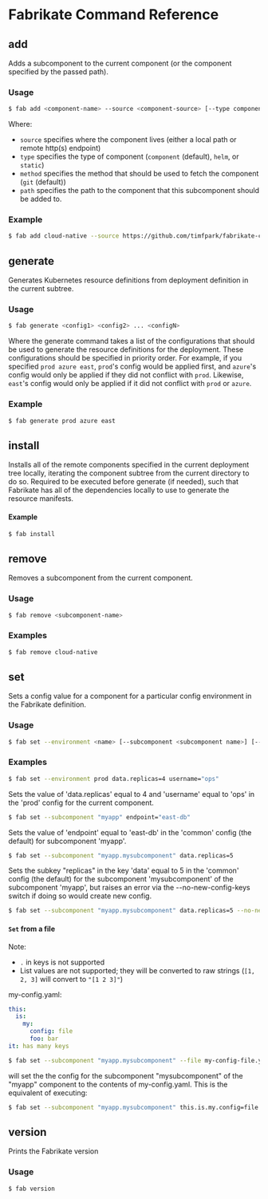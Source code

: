 # Fabrikate Command Reference

## add

Adds a subcomponent to the current component (or the component specified by the passed path).

### Usage

```sh
$ fab add <component-name> --source <component-source> [--type component] [--method git] [--path .]
```

Where:

- `source` specifies where the component lives (either a local path or remote http(s) endpoint)
- `type` specifies the type of component (`component` (default), `helm`, or `static`)
- `method` specifies the method that should be used to fetch the component (`git` (default))
- `path` specifies the path to the component that this subcomponent should be added to.

### Example

```sh
$ fab add cloud-native --source https://github.com/timfpark/fabrikate-cloud-native
```

## generate

Generates Kubernetes resource definitions from deployment definition in the current subtree.

### Usage

```sh
$ fab generate <config1> <config2> ... <configN>
```

Where the generate command takes a list of the configurations that should be used to generate the resource
definitions for the deployment. These configurations should be specified in priority order. For example,
if you specified `prod azure east`, `prod`'s config would be applied first, and `azure`'s config
would only be applied if they did not conflict with `prod`. Likewise, `east`'s config would only be applied
if it did not conflict with `prod` or `azure`.

### Example

```sh
$ fab generate prod azure east
```

## install

Installs all of the remote components specified in the current deployment tree locally, iterating the
component subtree from the current directory to do so. Required to be executed before generate (if needed), such
that Fabrikate has all of the dependencies locally to use to generate the resource manifests.

#### Example

```sh
$ fab install
```

## remove

Removes a subcomponent from the current component.

### Usage

```sh
$ fab remove <subcomponent-name>
```

### Examples

```sh
$ fab remove cloud-native
```

## set

Sets a config value for a component for a particular config environment in the Fabrikate definition.

### Usage

```sh
$ fab set --environment <name> [--subcomponent <subcomponent name>] [--file <input yaml file>] keyPath1=value1 keyPath2=value2 ... keyPathN=valueN
```

### Examples

```sh
$ fab set --environment prod data.replicas=4 username="ops"
```

Sets the value of 'data.replicas' equal to 4 and 'username' equal to 'ops' in the 'prod' config for the current component.

```sh
$ fab set --subcomponent "myapp" endpoint="east-db"
```

Sets the value of 'endpoint' equal to 'east-db' in the 'common' config (the default) for subcomponent 'myapp'.

```sh
$ fab set --subcomponent "myapp.mysubcomponent" data.replicas=5
```

Sets the subkey "replicas" in the key 'data' equal to 5 in the 'common' config (the default) for the subcomponent 'mysubcomponent' of the subcomponent 'myapp', but raises an error via the --no-new-config-keys switch if doing so would create new config.

```sh
$ fab set --subcomponent "myapp.mysubcomponent" data.replicas=5 --no-new-config-keys
```

#### `Set` from a file

Note:

- `.` in keys is not supported
- List values are not supported; they will be converted to raw strings (`[1, 2, 3]` will convert to `"[1 2 3]"`)

my-config.yaml:

```yaml
this:
  is:
    my:
      config: file
      foo: bar
it: has many keys
```

```sh
$ fab set --subcomponent "myapp.mysubcomponent" --file my-config-file.yaml
```

will set the the config for the subcomponent "mysubcomponent" of the "myapp" component to the contents of my-config.yaml.
This is the equivalent of executing:

```sh
$ fab set --subcomponent "myapp.mysubcomponent" this.is.my.config=file this.is.my.foo=bar it="has many keys"
```

## version

Prints the Fabrikate version

### Usage

```sh
$ fab version
```
